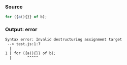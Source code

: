### Source
```js
for ({a(){}} of b);
```

### Output: error
```txt
Syntax error: Invalid destructuring assignment target
 --> test.js:1:7
  |
1 | for ({a(){}} of b);
  |       ^^^^^ 
```
